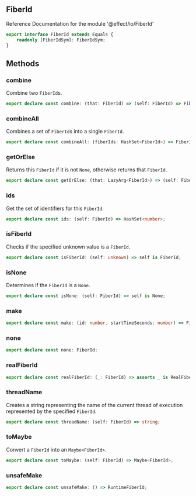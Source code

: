 ## FiberId

Reference Documentation for the module '@effect/io/FiberId'

```ts
export interface FiberId extends Equals {
    readonly [FiberIdSym]: FiberIdSym;
}
```

## Methods

### combine

Combine two `FiberId`s.

```ts
export declare const combine: (that: FiberId) => (self: FiberId) => FiberId;
```

### combineAll

Combines a set of `FiberId`s into a single `FiberId`.

```ts
export declare const combineAll: (fiberIds: HashSet<FiberId>) => FiberId;
```

### getOrElse

Returns this `FiberId` if it is not `None`, otherwise returns that `FiberId`.

```ts
export declare const getOrElse: (that: LazyArg<FiberId>) => (self: FiberId) => FiberId;
```

### ids

Get the set of identifiers for this `FiberId`.

```ts
export declare const ids: (self: FiberId) => HashSet<number>;
```

### isFiberId

Checks if the specified unknown value is a `FiberId`.

```ts
export declare const isFiberId: (self: unknown) => self is FiberId;
```

### isNone

Determines if the `FiberId` is a `None`.

```ts
export declare const isNone: (self: FiberId) => self is None;
```

### make

```ts
export declare const make: (id: number, startTimeSeconds: number) => FiberId;
```

### none

```ts
export declare const none: FiberId;
```

### realFiberId

```ts
export declare const realFiberId: (_: FiberId) => asserts _ is RealFiberId;
```

### threadName

Creates a string representing the name of the current thread of execution
represented by the specified `FiberId`.

```ts
export declare const threadName: (self: FiberId) => string;
```

### toMaybe

Convert a `FiberId` into an `Maybe<FiberId>`.

```ts
export declare const toMaybe: (self: FiberId) => Maybe<FiberId>;
```

### unsafeMake

```ts
export declare const unsafeMake: () => RuntimeFiberId;
```


